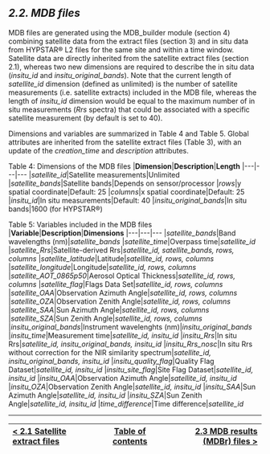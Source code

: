 ## ***2.2. MDB files***

MDB files are generated using the MDB_builder module (section 4) combining satellite data from the extract files (section 3) and in situ data from HYPSTAR® L2 files for the same site and within a time window. Satellite data are directly inherited from the satellite extract files (section 2.1), whereas two new dimensions are required to describe the in situ data (*insitu_id* and *insitu_original_bands*). Note that the current length of *satellite_id* dimension (defined as unlimited) is the number of satellite measurements (i.e. satellite extracts) included in the MDB file, whereas the length of *insitu_id* dimension would be equal to the maximum number of in situ measurements (*Rrs* spectra) that could be associated with a specific satellite measurement (by default is set to 40).

Dimensions and variables are summarized in Table 4 and Table 5. Global attributes are inherited from the satellite extract files (Table 3), with an update of the *creation_time* and *description* attributes. 

Table 4: Dimensions of the MDB files
|**Dimension**|**Description**|**Length**
|---|---|---
|*satellite_id*|Satellite measurements|Unlimited
|*satellite_bands*|Satellite bands|Depends on sensor/processor
|*rows*|y spatial coordinate|Default: 25
|*columns*|x spatial coordinate|Default: 25
|*insitu_id*|In situ measurements|Default: 40
|*insitu_original_bands*|In situ bands|1600 (for HYPSTAR®)


Table 5: Variables included in the MDB files
|**Variable**|**Description**|**Dimensions**
|---|---|---
|*satellite_bands*|Band wavelengths (nm)|*satellite_bands*
|*satellite_time*|Overpass time|*satellite_id*
|*satellite_Rrs*|Satellite-derived Rrs|*satellite_id, satellite_bands, rows, columns*
|*satellite_latitude*|Latitude|*satellite_id, rows, columns*
|*satellite_longitude*|Longitude|*satellite_id, rows, columns*
|*satellite_AOT_0865p50*|Aerosol Optical Thickness|*satellite_id, rows, columns*
|*satellite_flag*|Flags Data Set|*satellite_id, rows, columns* 
|*satellite_OAA*|Observation Azimuth Angle|*satellite_id, rows, columns*
|*satellite_OZA*|Observation Zenith Angle|*satellite_id, rows, columns*
|*satellite_SAA*|Sun Azimuth Angle|*satellite_id, rows, columns*
|*satellite_SZA*|Sun Zenith Angle|*satellite_id, rows, columns*
|*insitu_original_bands*|Instrument wavelenghts (nm)|*insitu_original_bands*
|*insitu_time*|Measurement time|*satellite_id, insitu_id*
|*insitu_Rrs*|In situ Rrs|*satellite_id, insitu_original_bands, insitu_id*
|*insitu_Rrs_nosc*|In situ Rrs without correction for the NIR similarity spectrum|*satellite_id, insitu_original_bands, insitu_id*
|*insitu_quality_flag*|Quality Flag Dataset|*satellite_id, insitu_id*
|*insitu_site_flag*|Site Flag Dataset|*satellite_id, insitu_id*
|*insitu_OAA*|Observation Azimuth Angle|*satellite_id, insitu_id*
|*insitu_OZA*|Observation Zenith Angle|*satellite_id, insitu_id*
|*insitu_SAA*|Sun Azimuth Angle|*satellite_id, insitu_id*
|*insitu_SZA*|Sun Zenith Angle|*satellite_id, insitu_id*
|*time_difference*|Time difference|*satellite_id*





***

|[< 2.1 Satellite extract files](sat_extract_structure.md)| [Table of contents](Index.md) | [2.3 MDB results (MDBr) files >](MDBr_files.md) |
|:-----------| :------:| -----------:|